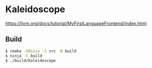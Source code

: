 # Kaleidoscope

https://llvm.org/docs/tutorial/MyFirstLanguageFrontend/index.html

## Build

```bash
$ cmake -GNinja -S src -B build
$ ninja -C build
$ ./build/Kaleidoscope
```

